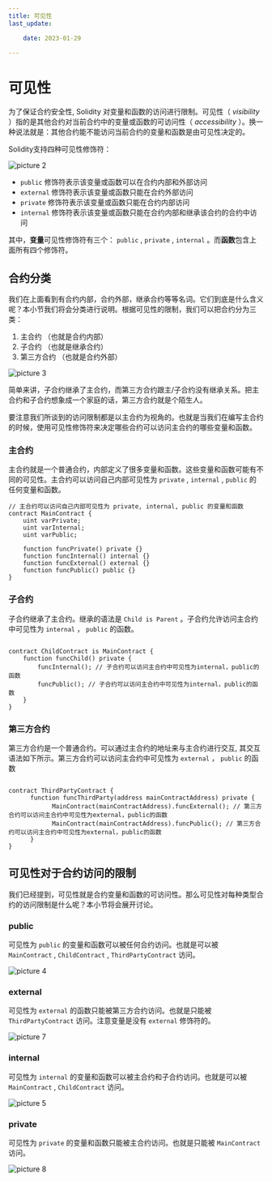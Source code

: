 ```yaml
---
title: 可见性
last_update:

    date: 2023-01-29

---
```


# 可见性

为了保证合约安全性, Solidity 对变量和函数的访问进行限制。可见性（ *visibility* ）指的是其他合约对当前合约中的变量或函数的可访问性（ *accessibility* ）。换一种说法就是：其他合约能不能访问当前合约的变量和函数是由可见性决定的。

Solidity支持四种可见性修饰符：

![picture 2](assets/visibility/1674825674344.png)  

* `public` 修饰符表示该变量或函数可以在合约内部和外部访问
* `external` 修饰符表示该变量或函数只能在合约外部访问
* `private` 修饰符表示该变量或函数只能在合约内部访问
* `internal` 修饰符表示该变量或函数只能在合约内部和继承该合约的合约中访问

其中，**变量**可见性修饰符有三个： `public` , `private` , `internal` 。而**函数**包含上面所有四个修饰符。

## 合约分类

我们在上面看到有合约内部，合约外部，继承合约等等名词。它们到底是什么含义呢？本小节我们将会分类进行说明。根据可见性的限制，我们可以把合约分为三类：

1. 主合约 （也就是合约内部）
2. 子合约 （也就是继承合约）
3. 第三方合约 （也就是合约外部）

![picture 3](assets/visibility/1674825791282.png)  


简单来讲，子合约继承了主合约，而第三方合约跟主/子合约没有继承关系。把主合约和子合约想象成一个家庭的话，第三方合约就是个陌生人。

要注意我们所谈到的访问限制都是以主合约为视角的。也就是当我们在编写主合约的时候，使用可见性修饰符来决定哪些合约可以访问主合约的哪些变量和函数。

### 主合约

主合约就是一个普通合约，内部定义了很多变量和函数。这些变量和函数可能有不同的可见性。主合约可以访问自己内部可见性为 `private` , `internal` , `public` 的任何变量和函数。

```solidity
// 主合约可以访问自己内部可见性为 private, internal, public 的变量和函数
contract MainContract {
    uint varPrivate;
    uint varInternal;
    uint varPublic;

    function funcPrivate() private {}
    function funcInternal() internal {}
    function funcExternal() external {}
    function funcPublic() public {}
}

```

### 子合约

子合约继承了主合约。继承的语法是 `Child is Parent` 。子合约允许访问主合约中可见性为 `internal` ， `public` 的函数。

```solidity

contract ChildContract is MainContract {
    function funcChild() private {
        funcInternal(); // 子合约可以访问主合约中可见性为internal，public的函数
        funcPublic(); // 子合约可以访问主合约中可见性为internal，public的函数
    }
}

```

### 第三方合约

第三方合约是一个普通合约。可以通过主合约的地址来与主合约进行交互, 其交互语法如下所示。第三方合约可以访问主合约中可见性为 `external` ， `public` 的函数

```solidity

contract ThirdPartyContract {
      function funcThirdParty(address mainContractAddress) private {
            MainContract(mainContractAddress).funcExternal(); // 第三方合约可以访问主合约中可见性为external，public的函数
            MainContract(mainContractAddress).funcPublic(); // 第三方合约可以访问主合约中可见性为external，public的函数
      }
}

```

## 可见性对于合约访问的限制

我们已经提到，可见性就是合约变量和函数的可访问性。那么可见性对每种类型合约的访问限制是什么呢？本小节将会展开讨论。

### public

可见性为 `public` 的变量和函数可以被任何合约访问。也就是可以被 `MainContract` , `ChildContract` , `ThirdPartyContract` 访问。

![picture 4](assets/visibility/1674825830199.png)  

### external

可见性为 `external` 的函数只能被第三方合约访问。也就是只能被 `ThirdPartyContract` 访问。注意变量是没有 `external` 修饰符的。

![picture 7](assets/visibility/1674825905583.png)  

### internal

可见性为 `internal` 的变量和函数可以被主合约和子合约访问。也就是可以被 `MainContract` , `ChildContract` 访问。

![picture 5](assets/visibility/1674825863125.png)  

### private

可见性为 `private` 的变量和函数只能被主合约访问。也就是只能被 `MainContract` 访问。

![picture 8](assets/visibility/1674825933657.png)  

